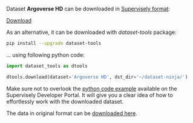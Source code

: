 Dataset **Argoverse HD** can be downloaded in [Supervisely format](https://developer.supervisely.com/api-references/supervisely-annotation-json-format):

 [Download](https://assets.supervisely.com/remote/eyJsaW5rIjogImZzOi8vYXNzZXRzLzM1MDFfQXJnb3ZlcnNlIEhEL2FyZ292ZXJzZS1oZC1EYXRhc2V0TmluamEudGFyIiwgInNpZyI6ICJKaitZQ2pLYjFETWV2TWJpODVWNmYxdGRCYVZPZXowU2R2aFVqbXR1VStvPSJ9)

As an alternative, it can be downloaded with *dataset-tools* package:
``` bash
pip install --upgrade dataset-tools
```

... using following python code:
``` python
import dataset_tools as dtools

dtools.download(dataset='Argoverse HD', dst_dir='~/dataset-ninja/')
```
Make sure not to overlook the [python code example](https://developer.supervisely.com/getting-started/python-sdk-tutorials/iterate-over-a-local-project) available on the Supervisely Developer Portal. It will give you a clear idea of how to effortlessly work with the downloaded dataset.

The data in original format can be [downloaded here](https://www.kaggle.com/datasets/mtlics/argoversehd/download?datasetVersionNumber=1).